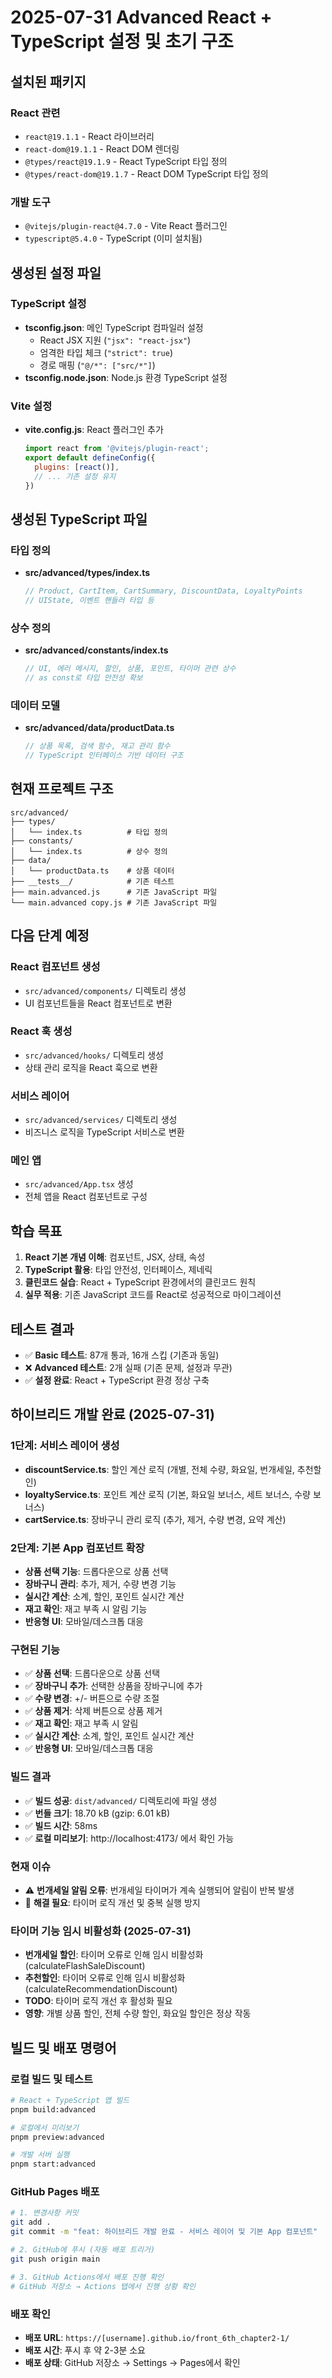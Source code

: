 # 2025-07-31 Advanced React + TypeScript 설정 및 초기 구조

## 설치된 패키지

### **React 관련**
- `react@19.1.1` - React 라이브러리
- `react-dom@19.1.1` - React DOM 렌더링
- `@types/react@19.1.9` - React TypeScript 타입 정의
- `@types/react-dom@19.1.7` - React DOM TypeScript 타입 정의

### **개발 도구**
- `@vitejs/plugin-react@4.7.0` - Vite React 플러그인
- `typescript@5.4.0` - TypeScript (이미 설치됨)

## 생성된 설정 파일

### **TypeScript 설정**
- **tsconfig.json**: 메인 TypeScript 컴파일러 설정
  - React JSX 지원 (`"jsx": "react-jsx"`)
  - 엄격한 타입 체크 (`"strict": true`)
  - 경로 매핑 (`"@/*": ["src/*"]`)
- **tsconfig.node.json**: Node.js 환경 TypeScript 설정

### **Vite 설정**
- **vite.config.js**: React 플러그인 추가
  ```javascript
  import react from '@vitejs/plugin-react';
  export default defineConfig({
    plugins: [react()],
    // ... 기존 설정 유지
  })
  ```

## 생성된 TypeScript 파일

### **타입 정의**
- **src/advanced/types/index.ts**
  ```typescript
  // Product, CartItem, CartSummary, DiscountData, LoyaltyPoints
  // UIState, 이벤트 핸들러 타입 등
  ```

### **상수 정의**
- **src/advanced/constants/index.ts**
  ```typescript
  // UI, 에러 메시지, 할인, 상품, 포인트, 타이머 관련 상수
  // as const로 타입 안전성 확보
  ```

### **데이터 모델**
- **src/advanced/data/productData.ts**
  ```typescript
  // 상품 목록, 검색 함수, 재고 관리 함수
  // TypeScript 인터페이스 기반 데이터 구조
  ```

## 현재 프로젝트 구조

```
src/advanced/
├── types/
│   └── index.ts          # 타입 정의
├── constants/
│   └── index.ts          # 상수 정의
├── data/
│   └── productData.ts    # 상품 데이터
├── __tests__/            # 기존 테스트
├── main.advanced.js      # 기존 JavaScript 파일
└── main.advanced copy.js # 기존 JavaScript 파일
```

## 다음 단계 예정

### **React 컴포넌트 생성**
- `src/advanced/components/` 디렉토리 생성
- UI 컴포넌트들을 React 컴포넌트로 변환

### **React 훅 생성**
- `src/advanced/hooks/` 디렉토리 생성
- 상태 관리 로직을 React 훅으로 변환

### **서비스 레이어**
- `src/advanced/services/` 디렉토리 생성
- 비즈니스 로직을 TypeScript 서비스로 변환

### **메인 앱**
- `src/advanced/App.tsx` 생성
- 전체 앱을 React 컴포넌트로 구성

## 학습 목표

1. **React 기본 개념 이해**: 컴포넌트, JSX, 상태, 속성
2. **TypeScript 활용**: 타입 안전성, 인터페이스, 제네릭
3. **클린코드 실습**: React + TypeScript 환경에서의 클린코드 원칙
4. **실무 적용**: 기존 JavaScript 코드를 React로 성공적으로 마이그레이션

## 테스트 결과

- ✅ **Basic 테스트**: 87개 통과, 16개 스킵 (기존과 동일)
- ❌ **Advanced 테스트**: 2개 실패 (기존 문제, 설정과 무관)
- ✅ **설정 완료**: React + TypeScript 환경 정상 구축

## 하이브리드 개발 완료 (2025-07-31)

### **1단계: 서비스 레이어 생성**
- **discountService.ts**: 할인 계산 로직 (개별, 전체 수량, 화요일, 번개세일, 추천할인)
- **loyaltyService.ts**: 포인트 계산 로직 (기본, 화요일 보너스, 세트 보너스, 수량 보너스)
- **cartService.ts**: 장바구니 관리 로직 (추가, 제거, 수량 변경, 요약 계산)

### **2단계: 기본 App 컴포넌트 확장**
- **상품 선택 기능**: 드롭다운으로 상품 선택
- **장바구니 관리**: 추가, 제거, 수량 변경 기능
- **실시간 계산**: 소계, 할인, 포인트 실시간 계산
- **재고 확인**: 재고 부족 시 알림 기능
- **반응형 UI**: 모바일/데스크톱 대응

### **구현된 기능**
- ✅ **상품 선택**: 드롭다운으로 상품 선택
- ✅ **장바구니 추가**: 선택한 상품을 장바구니에 추가
- ✅ **수량 변경**: +/- 버튼으로 수량 조절
- ✅ **상품 제거**: 삭제 버튼으로 상품 제거
- ✅ **재고 확인**: 재고 부족 시 알림
- ✅ **실시간 계산**: 소계, 할인, 포인트 실시간 계산
- ✅ **반응형 UI**: 모바일/데스크톱 대응

### **빌드 결과**
- ✅ **빌드 성공**: `dist/advanced/` 디렉토리에 파일 생성
- ✅ **번들 크기**: 18.70 kB (gzip: 6.01 kB)
- ✅ **빌드 시간**: 58ms
- ✅ **로컬 미리보기**: http://localhost:4173/ 에서 확인 가능

### **현재 이슈**
- ⚠️ **번개세일 알림 오류**: 번개세일 타이머가 계속 실행되어 알림이 반복 발생
- 🔧 **해결 필요**: 타이머 로직 개선 및 중복 실행 방지

### **타이머 기능 임시 비활성화 (2025-07-31)**
- **번개세일 할인**: 타이머 오류로 인해 임시 비활성화 (calculateFlashSaleDiscount)
- **추천할인**: 타이머 오류로 인해 임시 비활성화 (calculateRecommendationDiscount)
- **TODO**: 타이머 로직 개선 후 활성화 필요
- **영향**: 개별 상품 할인, 전체 수량 할인, 화요일 할인은 정상 작동

## 빌드 및 배포 명령어

### **로컬 빌드 및 테스트**
```bash
# React + TypeScript 앱 빌드
pnpm build:advanced

# 로컬에서 미리보기
pnpm preview:advanced

# 개발 서버 실행
pnpm start:advanced
```

### **GitHub Pages 배포**
```bash
# 1. 변경사항 커밋
git add .
git commit -m "feat: 하이브리드 개발 완료 - 서비스 레이어 및 기본 App 컴포넌트"

# 2. GitHub에 푸시 (자동 배포 트리거)
git push origin main

# 3. GitHub Actions에서 배포 진행 확인
# GitHub 저장소 → Actions 탭에서 진행 상황 확인
```

### **배포 확인**
- **배포 URL**: `https://[username].github.io/front_6th_chapter2-1/`
- **배포 시간**: 푸시 후 약 2-3분 소요
- **배포 상태**: GitHub 저장소 → Settings → Pages에서 확인 